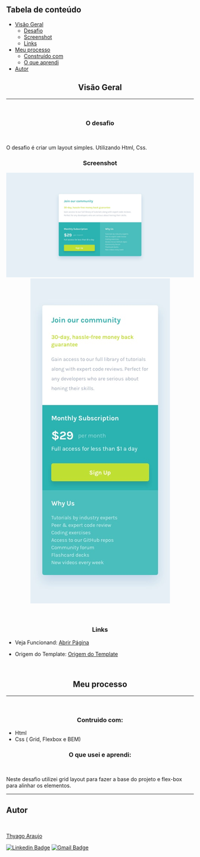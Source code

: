 <h2> Tabela de conteúdo </h2>

-  [Visão Geral](#visão-geral)
   -  [Desafio](#desafio)
   -  [Screenshot](#screenshot)
   -  [Links](#links)
-  [Meu processo](#meu-processo)
   -  [Construído com](#build-with)
   -  [O que aprendi](#o-que-aprendi)
-  [Autor](#autor)

<h2 id="visão-geral" align="center"> Visão Geral </h2>

---

<br>
<h3 id="desafio" align="center">O desafio </h3>
<br>
<p>
O desafio é criar um layout simples. Utilizando Html, Css.
</p>

<h3 id="screenshot" align="center"> Screenshot </h3>
<div align="center">
<img src="./images/readme/web.jpg" max-width="750px">
<img src="./images/readme/mobile.jpg" max-width="250px">
</div>
<br>
<br>

<h3 id="links" align="center"> Links </h3>

-  Veja Funcionand: [Abrir Página](https://thyagoaraujom.github.io/Praticando-templates/iniciante/single-price-grid-component-master/index.html)

-  Origem do Template: [Origem do Template](https://www.frontendmentor.io/challenges/single-price-grid-component-5ce41129d0ff452fec5abbbc)

<br>

<h2 id="meu-processo" align="center"> Meu processo </h2>

---

<br>
<h3 id="build-with" align="center"> Contruido com: </h3>

-  Html
-  Css ( Grid, Flexbox e BEM)

<h3 id="o-que-aprendi" align="center"> O que usei e aprendi: </h3>
<br>
<p>
Neste desafio utilizei grid layout para fazer a base do projeto e flex-box para alinhar os elementos. 
</p>

---

<h2 id="autor">Autor</h2>

<a href="https://github.com/thyagoaraujom">
 <img style="border-radius: 50%;" src="https://avatars.githubusercontent.com/u/51569984" width="100px;" alt=""/>
</br>
<p> Thyago Araujo <p>
</a>

[![Linkedin Badge](https://img.shields.io/badge/-ThyagoAraujo-blue?style=flat-square&logo=Linkedin&logoColor=white&link=https://www.linkedin.com/in/thyago-araujo-m/)](https://www.linkedin.com/in/thyago-araujo-m/)
[![Gmail Badge](https://img.shields.io/badge/-thyagoaraujomotta@gmail.com-c14438?style=flat-square&logo=Gmail&logoColor=white&link=mailto:thyagoaraujomotta@gmail.com)](mailto:thyagoaraujomotta@gmail.com)
